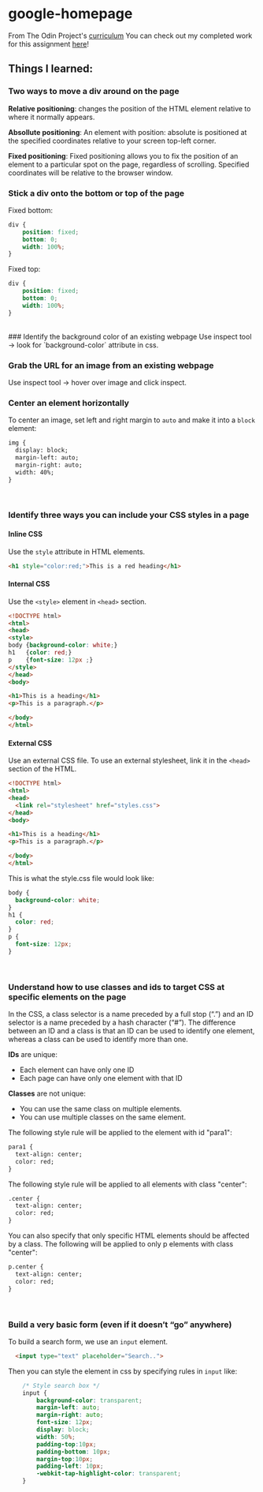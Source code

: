 # google-homepage
From The Odin Project's [curriculum](http://www.theodinproject.com/courses/web-development-101/lessons/html-css)
You can check out my completed work for this assignment [here](https://janessatran.github.io/google-homepage/)!

## Things I learned: 
### Two ways to move a div around on the page
**Relative positioning**: changes the position of the HTML element relative to where it normally appears. 

**Absollute positioning**: An element with position: absolute is positioned at the specified coordinates relative to your screen top-left corner.

**Fixed positioning**: Fixed positioning allows you to fix the position of an element to a particular spot on the page, regardless of scrolling. Specified coordinates will be relative to the browser window.
<br>

### Stick a div onto the bottom or top of the page
Fixed bottom: 
```css
div {
    position: fixed;
    bottom: 0;
    width: 100%;
}
```
Fixed top: 
```css
div {
    position: fixed;
    bottom: 0;
    width: 100%;
}
```
<br>
### Identify the background color of an existing webpage
Use inspect tool -> look for `background-color` attribute in css.
<br>

### Grab the URL for an image from an existing webpage
Use inspect tool -> hover over image and click inspect. 
<br>

### Center an element horizontally
To center an image, set left and right margin to `auto` and make it into a `block` element:
```html
img {
  display: block;
  margin-left: auto;
  margin-right: auto;
  width: 40%;
}
```
<br>

### Identify three ways you can include your CSS styles in a page
#### Inline CSS
Use the `style` attribute in HTML elements.
```html
<h1 style="color:red;">This is a red heading</h1>
```

#### Internal CSS
Use the `<style>` element in `<head>` section. 
```html
<!DOCTYPE html>
<html>
<head>
<style>
body {background-color: white;}
h1   {color: red;}
p    {font-size: 12px ;}
</style>
</head>
<body>

<h1>This is a heading</h1>
<p>This is a paragraph.</p>

</body>
</html>
```

#### External CSS
Use an external CSS file. To use an external stylesheet, link it in the `<head>` section of the HTML. 

```html
<!DOCTYPE html>
<html>
<head>
  <link rel="stylesheet" href="styles.css">
</head>
<body>

<h1>This is a heading</h1>
<p>This is a paragraph.</p>

</body>
</html>
```
This is what the style.css file would look like:
```css
body {
  background-color: white;
}
h1 {
  color: red;
}
p {
  font-size: 12px;
}
```
<br>

### Understand how to use classes and ids to target CSS at specific elements on the page
In the CSS, a class selector is a name preceded by a full stop (“.”) and an ID selector is a name preceded by a hash character (“#”). The difference between an ID and a class is that an ID can be used to identify one element, whereas a class can be used to identify more than one.

**IDs** are unique: 
- Each element can have only one ID
- Each page can have only one element with that ID

**Classes** are not unique: 
- You can use the same class on multiple elements.
- You can use multiple classes on the same element.

The following style rule will be applied to the element with id "para1":
```html
para1 {
  text-align: center;
  color: red;
}
```

The following style rule will be applied to all elements with class "center":
```html
.center {
  text-align: center;
  color: red;
}
```

You can also specify that only specific HTML elements should be affected by a class. The following will be applied to only p elements with class "center": 
```html
p.center {
  text-align: center;
  color: red;
}
```
<br>

### Build a very basic form (even if it doesn’t “go” anywhere)
To build a search form, we use an `input` element.

```html
  <input type="text" placeholder="Search..">
```
Then you can style the element in css by specifying rules in `input` like:
```css
    /* Style search box */
    input {
        background-color: transparent;
        margin-left: auto;
        margin-right: auto;
        font-size: 12px;
        display: block;
        width: 50%;
        padding-top:10px;
        padding-bottom: 10px;
        margin-top:10px;
        padding-left: 10px;
        -webkit-tap-highlight-color: transparent;
    }
```
